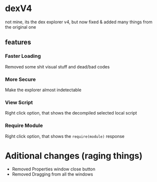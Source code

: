 # dexV4
not mine, its the dex explorer v4, but now fixed & added many things from the original one

## features

### Faster Loading
Removed some shit visual stuff and dead/bad codes

### More Secure
Make the explorer almost indetectable

### View Script
Right click option, that shows the decompiled selected local script

### Require Module
Right click option, that shows the `require(module)` response

# Aditional changes (raging things)
* Removed Properties window close button
* Removed Dragging from all the windows
